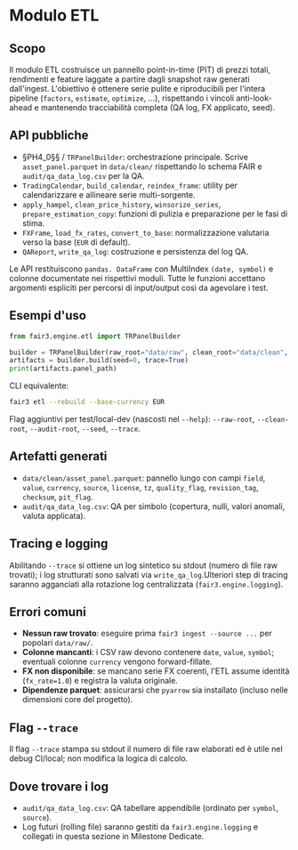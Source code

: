# Modulo ETL

## Scopo
Il modulo ETL costruisce un pannello point-in-time (PIT) di prezzi totali, rendimenti e feature laggate a partire dagli snapshot raw generati dall'ingest. L'obiettivo è ottenere serie pulite e riproducibili per l'intera pipeline (`factors`, `estimate`, `optimize`, ...), rispettando i vincoli anti-look-ahead e mantenendo tracciabilità completa (QA log, FX applicato, seed).

## API pubbliche
- §PH4_0§§ / `TRPanelBuilder`: orchestrazione principale. Scrive `asset_panel.parquet` in `data/clean/` rispettando lo schema FAIR e `audit/qa_data_log.csv` per la QA.
- `TradingCalendar`, `build_calendar`, `reindex_frame`: utility per calendarizzare e allineare serie multi-sorgente.
- `apply_hampel`, `clean_price_history`, `winsorize_series`, `prepare_estimation_copy`: funzioni di pulizia e preparazione per le fasi di stima.
- `FXFrame`, `load_fx_rates`, `convert_to_base`: normalizzazione valutaria verso la base (`EUR` di default).
- `QAReport`, `write_qa_log`: costruzione e persistenza del log QA.

Le API restituiscono `pandas. DataFrame` con MultiIndex `(date, symbol)` e colonne documentate nei rispettivi moduli. Tutte le funzioni accettano argomenti espliciti per percorsi di input/output così da agevolare i test.

## Esempi d'uso
```python
from fair3.engine.etl import TRPanelBuilder

builder = TRPanelBuilder(raw_root="data/raw", clean_root="data/clean", audit_root="audit", base_currency="EUR")
artifacts = builder.build(seed=0, trace=True)
print(artifacts.panel_path)
```

CLI equivalente:
```bash
fair3 etl --rebuild --base-currency EUR
```
Flag aggiuntivi per test/local-dev (nascosti nel `--help`): `--raw-root`, `--clean-root`, `--audit-root`, `--seed`, `--trace`.

## Artefatti generati
- `data/clean/asset_panel.parquet`: pannello lungo con campi `field`, `value`, `currency`, `source`, `license`, `tz`, `quality_flag`, `revision_tag`, `checksum`, `pit_flag`.
- `audit/qa_data_log.csv`: QA per simbolo (copertura, nulli, valori anomali, valuta applicata).

## Tracing e logging
Abilitando `--trace` si ottiene un log sintetico su stdout (numero di file raw trovati); i log strutturati sono salvati via `write_qa_log`.Ulteriori step di tracing saranno agganciati alla rotazione log centralizzata (`fair3.engine.logging`).

## Errori comuni
- **Nessun raw trovato**: eseguire prima `fair3 ingest --source ...` per popolari `data/raw/`.
- **Colonne mancanti**: i CSV raw devono contenere `date`, `value`, `symbol`; eventuali colonne `currency` vengono forward-fillate.
- **FX non disponibile**: se mancano serie FX coerenti, l'ETL assume identità (`fx_rate=1.0`) e registra la valuta originale.
- **Dipendenze parquet**: assicurarsi che `pyarrow` sia installato (incluso nelle dimensioni core del progetto).

## Flag `--trace`
Il flag `--trace` stampa su stdout il numero di file raw elaborati ed è utile nel debug CI/local; non modifica la logica di calcolo.

## Dove trovare i log
- `audit/qa_data_log.csv`: QA tabellare appendibile (ordinato per `symbol`, `source`).
- Log futuri (rolling file) saranno gestiti da `fair3.engine.logging` e collegati in questa sezione in Milestone Dedicate.
